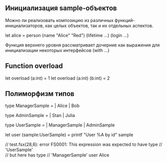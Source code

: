 ## Инициализация sample-объектов
Можно ли реализовать композицию из различных функций-инициализаторов, как целых
объектов, так и их отдельных аспектов.

let alice = person (name "Alice" "Red") (lifetime ...) (login ...)

Функция верхнего уровня рассматривает дочерние как выражения для инициализации
некоторых интерфейсов (with ...)

## Function overload
let overload (a:int) = 1
let overload (a:int) (b:int) = 2

## Полиморфизм типов
type ManagerSample = 
    | Alice
    | Bob

type AdminSample =
    | Stan
    | Julia

type UserSample =
    | ManagerSample
    | AdminSample

let user (sample:UserSample) =
    printf "User %A by id" sample

// test.fsx(28,6): error FS0001: This expression was expected to have type
//    'UserSample'    
// but here has type
//    'ManagerSample'
user Alice
